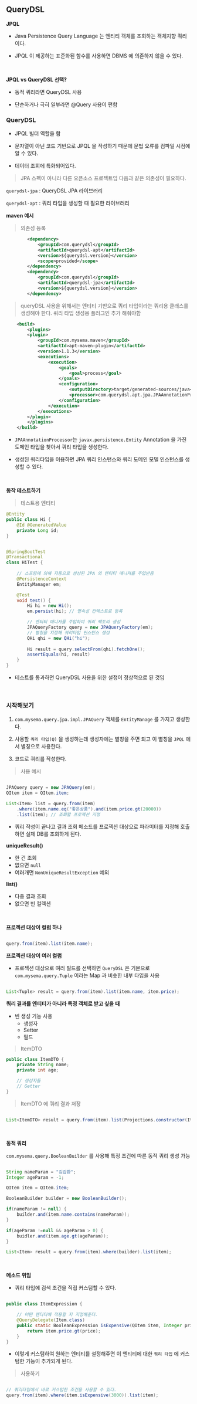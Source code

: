 


## QueryDSL


**JPQL**

- Java Persistence Query Language 는 엔티티 객체를 조회하는 객체지향 쿼리이다.

- JPQL 이 제공하는 표준화된 함수를 사용하면  DBMS 에 의존하지 않을 수 있다.

<br>


**JPQL vs QueryDSL 선택?**

- 동적 쿼리라면 QueryDSL 사용

- 단순하거나 극히 일부라면 @Query 사용이 편함


### QueryDSL

- JPQL 빌더 역할을 함

- 문자열이 아닌 코드 기반으로 JPQL 을 작성하기 때문에 문법 오류를 컴파일 시점에 알 수 있다.

- 데이터 조회에 특화되어있다.


> JPA 스펙이 아니라 다른 오픈소스 프로젝트임 다음과 같은 의존성이 필요하다.

`querydsl-jpa` : QueryDSL JPA 라이브러리

`querydsl-apt` : 쿼리 타입을 생성할 때 필요한 라이브러리


**maven 예시**

> 의존성 등록

```xml
        <dependency>
            <groupId>com.querydsl</groupId>
            <artifactId>querydsl-apt</artifactId>
            <version>${querydsl.version}</version>
            <scope>provided</scope>
        </dependency>
        <dependency>
            <groupId>com.querydsl</groupId>
            <artifactId>querydsl-jpa</artifactId>
            <version>${querydsl.version}</version>
        </dependency>
```

> queryDSL 사용을 위해서는 엔티티 기반으로 쿼리 타입이라는 쿼리용 클래스를 생성해야 한다. 쿼리 타입 생성용 플러그인 추가 해줘야함

```xml
    <build>
        <plugins>
        <plugin>
            <groupId>com.mysema.maven</groupId>
            <artifactId>apt-maven-plugin</artifactId>
            <version>1.1.3</version>
            <executions>
                <execution>
                    <goals>
                        <goal>process</goal>
                    </goals>
                    <configuration>
                        <outputDirectory>target/generated-sources/java</outputDirectory>
                        <processor>com.querydsl.apt.jpa.JPAAnnotationProcessor</processor>
                    </configuration>
                </execution>
            </executions>
        </plugin>
        </plugins>
    </build>
```


- `JPAAnnotationProcessor`는 `javax.persistence.Entity` Annotation 을 가진 도메인 타입을 찾아서 쿼리 타입을 생성한다.

- 생성된 쿼리타입을 이용하면 JPA 쿼리 인스턴스와 쿼리 도메인 모델 인스턴스를 생성할 수 있다.


<br>

**동작 테스트하기**

> 테스트용 엔티티

```java
@Entity
public class Hi {
	@Id @GeneratedValue
	private Long id;
}
```


```java

@SpringBootTest
@Transactional
class HiTest {
	
	// 스프링에 의해 자동으로 생성된 JPA 의 엔티티 매니저를 주입받음
	@PersistenceContext
	EntityManager em;

	@Test
	void test() {
		Hi hi = new Hi();
		em.persist(hi); // 영속성 컨텍스트로 등록

		// 엔티티 매니저를 주입하여 쿼리 팩토리 생성
		JPAQueryFactory query = new JPAQueryFactory(em);
		// 별칭을 지정해 쿼리타입 인스턴스 생성
		QHi qhi = new QHi("hi"); 
		
		Hi result = query.selectFrom(qhi).fetchOne();
		assertEquals(hi, result)		
	}
}
```

- 테스트를 통과하면 QueryDSL  사용을 위한 설정이 정상적으로 된 것임


<br>

### 시작해보기

1. `com.mysema.query.jpa.impl.JPAQuery` 객체를 `EntityManage` 를 가지고 생성한다.

2. 사용할 `쿼리 타입(Q)` 을 생성하는데 생성자에는 별칭을 주면 되고 이 별칭을 `JPQL` 에서 별칭으로 사용한다.

3. 코드로 쿼리를 작성한다.

> 사용 예시

```java

JPAQuery query = new JPAQuery(em);
QItem item = QItem.item;

List<Item> list = query.from(item)
    .where(item.name.eq("좋은상품").and(item.price.gt(20000))
    .list(item); // 조회할 프로젝션 지정
```

- 쿼리 작성이 끝나고 결과 조회 메소드를 프로젝션 대상으로 파라미터를 지정해 호출하면 실제 DB를 조회하게 된다.


**uniqueResult()**

- 한 건 조회
- 없으면 `null`
- 여러개면 `NonUniqueResultException` 예외

**list()**

- 다중 결과 조회
- 없으면 빈 컬렉션

<br>


**프로젝션 대상이 컬럼 하나**

```java

query.from(item).list(item.name);

```

**프로젝션 대상이 여러 컬럼**

- 프로젝션 대상으로 여러 필드를 선택하면 `QueryDSL` 은 기본으로 `com.mysema.query.Tuple` 이라는 Map 과 비슷한 내부 타입을 사용

```java

List<Tuple> result = query.from(item).list(item.name, item.price);

```


**쿼리 결과를 엔티티가 아니라 특정 객체로 받고 싶을 때**

- 빈 생성 기능 사용
	- 생성자
	- Setter
	- 필드

> ItemDTO

```java
public class ItemDTO {
	private String name;
	private int age;

	// 생성자들
	// Getter
}
```

> ItemDTO 에 쿼리 결과 저장

```java

List<ItemDTO> result = query.from(item).list(Projections.constructor(ItemDTO.class, item.name, item.age));

```

<br>

**동적 쿼리**

`com.mysema.query.BooleanBuilder` 를 사용해 특정 조건에 따른 동적 쿼리 생성 가능


```java

String nameParam = "김갑환";
Integer ageParam = -1;

QItem item = QItem.item;

BooleanBuilder builder = new BooleanBuilder();

if(nameParam != null) {
	builder.and(item.name.contains(nameParam));
}

if(ageParam !=null && ageParam > 0) {
	buidler.and(item.age.gt(ageParam));
}

List<Item> result = query.from(item).where(builder).list(item);
```

<br>

**메소드 위임**

- 쿼리 타입에 검색 조건을 직접 커스텀할 수 있다.

```java

public class ItemExpression {

	// 어떤 엔티티에 적용할 지 지정해준다.
	@QueryDelegate(Item.class)
	public static BooleanExpression isExpensive(QItem item, Integer price) {
		return item.price.gt(price);
	}
}

```

- 이렇게 커스텀하여 원하는 엔티티를 설정해주면 이 엔티티에 대한 `쿼리 타입` 에 커스텀한 기능이 추가되게 된다.


> 사용하기

```java

// 쿼리타입에서 바로 커스텀한 조건을 사용할 수 있다.
query.from(item).where(item.isExpensive(3000)).list(item);

```


